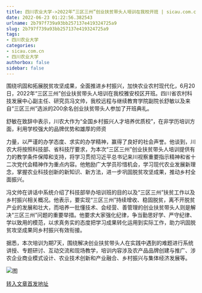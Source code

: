 ```yaml
---
title: 四川农业大学->2022年“三区三州”创业扶贫带头人培训在我校开班 | sicau.com.cn
date: 2022-06-23 01:22:56.382543
urlname: 2b797f739a93bb257137e419324725a9
slug: 2b797f739a93bb257137e419324725a9
tags: 
- 四川农业大学
categories:
- sicau.com.cn
- 四川农业大学
authorbox: false
sidebar: false
---
```

围绕巩固和拓展脱贫攻坚成果，全面推进乡村振兴，加快农业农村现代化，6月20日，2022年“三区三州”创业扶贫带头人培训在我校雅安校区开班。四川省农村科技发展中心副主任、研究员冯文帅，我校远程与继续教育学院副院长舒敏以及来自“三区三州”选派的200余名创业扶贫带头人参加了开班典礼。  

舒敏在致辞中表示，川农大作为“全国乡村振兴人才培养优质校”，在非学历培训方面，利用学校强大的品牌优势和雄厚的师资
<!--more-->
力量，以严谨的办学态度、求实的办学精神，赢得了良好的社会声誉。他谈到，川农大将按照科技部、省科技厅要求，为本次“三区三州”创业扶贫带头人培训提供有力的教学条件保障和支持，将学习贯彻习近平总书记来川视察重要指示精神和省十二次党代会精神作为重点内容。他勉励广大学员珍惜机会，学习现代农业发展新理念，掌握农业科技创新的新知识、新方法，进一步巩固脱贫攻坚成果，推动乡村全面振兴。

冯文帅在讲话中系统介绍了科技部举办培训班的目的以及“三区三州”扶贫工作以及乡村振兴相关概况。他表示，要实现“三区三州”持续增收、稳固脱贫，离不开脱贫产业的发展和壮大，而培养一批懂技术、会经营、善管理的创业扶贫带头人则是解决“三区三州”问题的重要举措。他要求大家强化纪律，争当勤思好学、严守纪律、学以致用的模范，以求真务实的态度把学习成果转化运用到实际工作，助力巩固脱贫攻坚成果同乡村振兴有效衔接。

据悉，本次培训为期7天，围绕解决创业扶贫带头人在实践中遇到的难题进行系统讲授、专题研讨、互动交流和现场教学，培训内容涉及农产品品牌创建与推广、涉农企业商业模式设计、农业技术创新和产业融合、乡村振兴与集体经济发展等。

![图](https://news.sicau.edu.cn/__local/B/93/7E/08061A3EAF5049D7AD687F6D424_C4EB40F1_1662B.png)

[转入文章首发地址](https://news.sicau.edu.cn/info/1078/68499.htm)